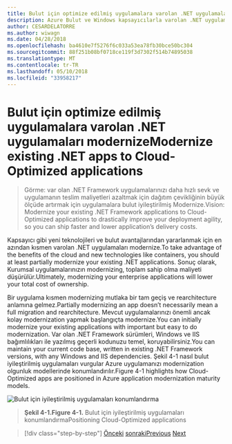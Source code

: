 ```yaml
---
title: Bulut için optimize edilmiş uygulamalara varolan .NET uygulamaları modernize
description: Azure Bulut ve Windows kapsayıcılarla varolan .NET uygulamaları modernize.
author: CESARDELATORRE
ms.author: wiwagn
ms.date: 04/28/2018
ms.openlocfilehash: ba4610e7f5276f6c033a53ea78fb30bce50bc304
ms.sourcegitcommit: 88f251b08bf0718ce119f3d7302f514b74895038
ms.translationtype: MT
ms.contentlocale: tr-TR
ms.lasthandoff: 05/10/2018
ms.locfileid: "33958217"
---
```

# <a name="modernize-existing-net-apps-to-cloud-optimized-applications"></a><span data-ttu-id="28ffe-103">Bulut için optimize edilmiş uygulamalara varolan .NET uygulamaları modernize</span><span class="sxs-lookup"><span data-stu-id="28ffe-103">Modernize existing .NET apps to Cloud-Optimized applications</span></span>

> <span data-ttu-id="28ffe-104">Görme: var olan .NET Framework uygulamalarınızı daha hızlı sevk ve uygulamanın teslim maliyetleri azaltmak için dağıtım çevikliğinin büyük ölçüde artırmak için uygulamalara bulut iyileştirilmiş Modernize.</span><span class="sxs-lookup"><span data-stu-id="28ffe-104">Vision: Modernize your existing .NET Framework applications to Cloud-Optimized applications to drastically improve your deployment agility, so you can ship faster and lower application’s delivery costs.</span></span>

<span data-ttu-id="28ffe-105">Kapsayıcı gibi yeni teknolojileri ve bulut avantajlarından yararlanmak için en azından kısmen varolan .NET uygulamaları modernize.</span><span class="sxs-lookup"><span data-stu-id="28ffe-105">To take advantage of the benefits of the cloud and new technologies like containers, you should at least partially modernize your existing .NET applications.</span></span> <span data-ttu-id="28ffe-106">Sonuç olarak, Kurumsal uygulamalarınızın modernizing, toplam sahip olma maliyeti düşürülür.</span><span class="sxs-lookup"><span data-stu-id="28ffe-106">Ultimately, modernizing your enterprise applications will lower your total cost of ownership.</span></span>

<span data-ttu-id="28ffe-107">Bir uygulama kısmen modernizing mutlaka bir tam geçiş ve rearchitecture anlamına gelmez.</span><span class="sxs-lookup"><span data-stu-id="28ffe-107">Partially modernizing an app doesn’t necessarily mean a full migration and rearchitecture.</span></span> <span data-ttu-id="28ffe-108">Mevcut uygulamalarınızı önemli ancak kolay modernization yapmak başlangıçta modernize.</span><span class="sxs-lookup"><span data-stu-id="28ffe-108">You can initially modernize your existing applications with important but easy to do modernization.</span></span> <span data-ttu-id="28ffe-109">Var olan .NET Framework sürümleri, Windows ve IIS bağımlılıkları ile yazılmış geçerli kodunuzu temel, koruyabilirsiniz.</span><span class="sxs-lookup"><span data-stu-id="28ffe-109">You can maintain your current code base, written in existing .NET Framework versions, with any Windows and IIS dependencies.</span></span> <span data-ttu-id="28ffe-110">Şekil 4-1 nasıl bulut iyileştirilmiş uygulamaları vurgular Azure uygulamanızı modernization olgunluk modellerinde konumlandırılır.</span><span class="sxs-lookup"><span data-stu-id="28ffe-110">Figure 4-1 highlights how Cloud-Optimized apps are positioned in Azure application modernization maturity models.</span></span>

![Bulut için iyileştirilmiş uygulamaları konumlandırma](./media/image1.png)

> <span data-ttu-id="28ffe-112">**Şekil 4-1.**</span><span class="sxs-lookup"><span data-stu-id="28ffe-112">**Figure 4-1.**</span></span> <span data-ttu-id="28ffe-113">Bulut için iyileştirilmiş uygulamaları konumlandırma</span><span class="sxs-lookup"><span data-stu-id="28ffe-113">Positioning Cloud-Optimized applications</span></span>

>[!div class="step-by-step"]
<span data-ttu-id="28ffe-114">[Önceki](../migrate-your-relational-databases-to-azure.md)
[sonraki](reasons-to-modernize-existing-net-apps-to-cloud-optimized-applications.md)</span><span class="sxs-lookup"><span data-stu-id="28ffe-114">[Previous](../migrate-your-relational-databases-to-azure.md)
[Next](reasons-to-modernize-existing-net-apps-to-cloud-optimized-applications.md)</span></span>
